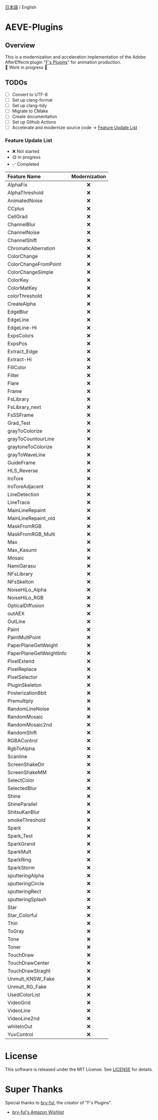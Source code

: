 [日本語](README.md) / English

# AEVE-Plugins

## Overview

This is a modernization and acceleration implementation of the Adobe
AfterEffects plugin
"[F's Plugins](https://github.com/bryful/F-s-PluginsProjects)" for animation
production.\
🚧 Work in progress 🚧

## TODOs

- [ ] Convert to UTF-8
- [ ] Set up clang-format
- [ ] Set up clang-tidy
- [ ] Migrate to CMake
- [ ] Create documentation
- [ ] Set up Github Actions
- [ ] Accelerate and modernize source code →
      [Feature Update List](#feature-update-list)

### Feature Update List

- ❌ Not started
- 🟡 In progress
- ✅ Completed

| Feature Name            | Modernization |
| :---------------------- | :-----------: |
| AlphaFix                |      ❌       |
| AlphaThreshold          |      ❌       |
| AnimatedNoise           |      ❌       |
| CCplus                  |      ❌       |
| CellGrad                |      ❌       |
| ChannelBlur             |      ❌       |
| ChannelNoise            |      ❌       |
| ChannelShift            |      ❌       |
| ChromaticAberration     |      ❌       |
| ColorChange             |      ❌       |
| ColorChangeFromPoint    |      ❌       |
| ColorChangeSimple       |      ❌       |
| ColorKey                |      ❌       |
| ColorMatKey             |      ❌       |
| colorThreshold          |      ❌       |
| CreateAlpha             |      ❌       |
| EdgeBlur                |      ❌       |
| EdgeLine                |      ❌       |
| EdgeLine-Hi             |      ❌       |
| ExpsColors              |      ❌       |
| ExpsPos                 |      ❌       |
| Extract_Edge            |      ❌       |
| Extract-Hi              |      ❌       |
| FillColor               |      ❌       |
| Filter                  |      ❌       |
| Flare                   |      ❌       |
| Frame                   |      ❌       |
| FsLibrary               |      ❌       |
| FsLibrary_next          |      ❌       |
| FsSSFrame               |      ❌       |
| Grad_Test               |      ❌       |
| grayToColorize          |      ❌       |
| grayToCountourLine      |      ❌       |
| graytoneToColorize      |      ❌       |
| grayToWaveLine          |      ❌       |
| GuideFrame              |      ❌       |
| HLS_Reverse             |      ❌       |
| IroTore                 |      ❌       |
| IroToreAdjacent         |      ❌       |
| LineDetection           |      ❌       |
| LineTrace               |      ❌       |
| MainLineRepaint         |      ❌       |
| MainLineRepaint_old     |      ❌       |
| MaskFromRGB             |      ❌       |
| MaskFromRGB_Multi       |      ❌       |
| Max                     |      ❌       |
| Max_Kasumi              |      ❌       |
| Mosaic                  |      ❌       |
| NamiGarasu              |      ❌       |
| NFsLibrary              |      ❌       |
| NFsSkelton              |      ❌       |
| NoiseHiLo_Alpha         |      ❌       |
| NoiseHiLo_RGB           |      ❌       |
| OpticalDiffusion        |      ❌       |
| outAEX                  |      ❌       |
| OutLine                 |      ❌       |
| Paint                   |      ❌       |
| PaintMultPoint          |      ❌       |
| PaperPlaneGetWeight     |      ❌       |
| PaperPlaneGetWeightInfo |      ❌       |
| PixelExtend             |      ❌       |
| PixelReplace            |      ❌       |
| PixelSelector           |      ❌       |
| PluginSkeleton          |      ❌       |
| Posterization8bit       |      ❌       |
| Premultiply             |      ❌       |
| RandomLineNoise         |      ❌       |
| RandomMosaic            |      ❌       |
| RandomMosaic2nd         |      ❌       |
| RandomShift             |      ❌       |
| RGBAControl             |      ❌       |
| RgbToAlpha              |      ❌       |
| Scanline                |      ❌       |
| ScreenShakeDir          |      ❌       |
| ScreenShakeMM           |      ❌       |
| SelectColor             |      ❌       |
| SelectedBlur            |      ❌       |
| Shine                   |      ❌       |
| ShineParallel           |      ❌       |
| ShitsuKanBlur           |      ❌       |
| smokeThreshold          |      ❌       |
| Spark                   |      ❌       |
| Spark_Test              |      ❌       |
| SparkGrand              |      ❌       |
| SparkMult               |      ❌       |
| SparkRing               |      ❌       |
| SparkStorm              |      ❌       |
| sputteringAlpha         |      ❌       |
| sputteringCircle        |      ❌       |
| sputteringRect          |      ❌       |
| sputteringSplash        |      ❌       |
| Star                    |      ❌       |
| Star_Colorful           |      ❌       |
| Thin                    |      ❌       |
| ToGray                  |      ❌       |
| Tone                    |      ❌       |
| Toner                   |      ❌       |
| TouchDraw               |      ❌       |
| TouchDrawCenter         |      ❌       |
| TouchDrawStraght        |      ❌       |
| Unmult_KNSW_Fake        |      ❌       |
| Unmult_RG_Fake          |      ❌       |
| UsedColorList           |      ❌       |
| VideoGrid               |      ❌       |
| VideoLine               |      ❌       |
| VideoLine2nd            |      ❌       |
| whiteInOut              |      ❌       |
| YuvControl              |      ❌       |

# License

This software is released under the MIT License. See [LICENSE](LICENSE) for
details.

# Super Thanks

Special thanks to [bry-ful](https://github.com/bryful), the creator of "F's
Plugins".

- [bry-ful's Amazon Wishlist](https://www.amazon.co.jp/hz/wishlist/ls/2ME5VSS8WJOX8?ref_=wl_sha)
